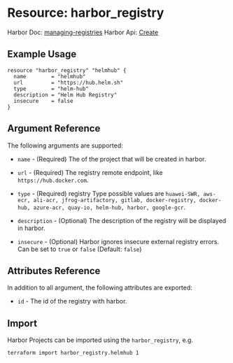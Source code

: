 # Resource: harbor_registry

Harbor Doc: [managing-registries](https://goharbor.io/docs/2.0.0/administration/configuring-replication/create-replication-endpoints/#managing-registries)
Harbor Api: [Create](https://demo.goharbor.io/#/Products/post_registries)

## Example Usage

```hcl
resource "harbor_registry" "helmhub" {
  name        = "helmhub"
  url         = "https://hub.helm.sh"
  type        = "helm-hub"
  description = "Helm Hub Registry"
  insecure    = false
}
```

## Argument Reference

The following arguments are supported:

* `name` - (Required) The of the project that will be created in harbor.

* `url` - (Required) The registry remote endpoint, like `https://hub.docker.com`.

* `type` - (Required) registry Type possible values are `huawei-SWR, aws-ecr, ali-acr, jfrog-artifactory, gitlab, docker-registry, docker-hub, azure-acr, quay-io, helm-hub, harbor, google-gcr`.

* `description` - (Optional) The description of the registry will be displayed in harbor.

* `insecure` - (Optional) Harbor ignores insecure external registry errors. Can be set to `true` or `false` (Default: `false`)

## Attributes Reference

In addition to all argument, the following attributes are exported:

* `id` - The id of the registry with harbor.

## Import

Harbor Projects can be imported using the `harbor_registry`, e.g.

```sh
terraform import harbor_registry.helmhub 1
```
